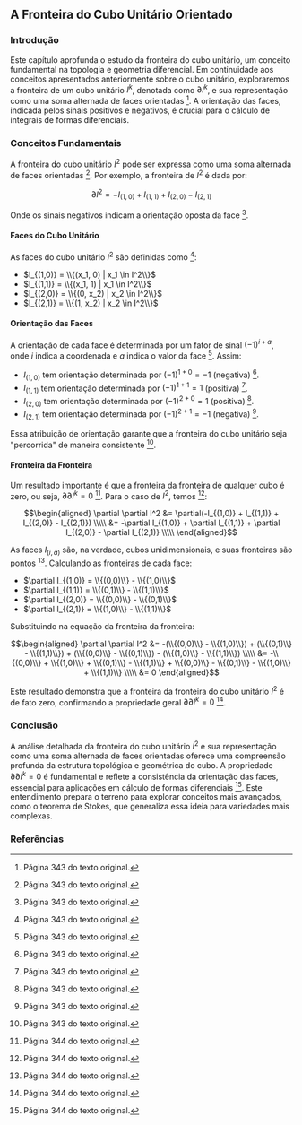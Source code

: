 ## A Fronteira do Cubo Unitário Orientado

### Introdução
Este capítulo aprofunda o estudo da fronteira do cubo unitário, um conceito fundamental na topologia e geometria diferencial. Em continuidade aos conceitos apresentados anteriormente sobre o cubo unitário, exploraremos a fronteira de um cubo unitário $I^k$, denotada como $\partial I^k$, e sua representação como uma soma alternada de faces orientadas [^1]. A orientação das faces, indicada pelos sinais positivos e negativos, é crucial para o cálculo de integrais de formas diferenciais.

### Conceitos Fundamentais

A fronteira do cubo unitário $I^2$ pode ser expressa como uma soma alternada de faces orientadas [^1]. Por exemplo, a fronteira de $I^2$ é dada por:

$$\partial I^2 = -I_{(1,0)} + I_{(1,1)} + I_{(2,0)} - I_{(2,1)}$$

Onde os sinais negativos indicam a orientação oposta da face [^1].

#### Faces do Cubo Unitário
As faces do cubo unitário $I^2$ são definidas como [^1]:
- $I_{(1,0)} = \\{(x_1, 0) | x_1 \in I^2\\}$
- $I_{(1,1)} = \\{(x_1, 1) | x_1 \in I^2\\}$
- $I_{(2,0)} = \\{(0, x_2) | x_2 \in I^2\\}$
- $I_{(2,1)} = \\{(1, x_2) | x_2 \in I^2\\}$

#### Orientação das Faces
A orientação de cada face é determinada por um fator de sinal $(-1)^{i+a}$, onde $i$ indica a coordenada e $a$ indica o valor da face [^1]. Assim:
- $I_{(1,0)}$ tem orientação determinada por $(-1)^{1+0} = -1$ (negativa) [^1].
- $I_{(1,1)}$ tem orientação determinada por $(-1)^{1+1} = 1$ (positiva) [^1].
- $I_{(2,0)}$ tem orientação determinada por $(-1)^{2+0} = 1$ (positiva) [^1].
- $I_{(2,1)}$ tem orientação determinada por $(-1)^{2+1} = -1$ (negativa) [^1].

Essa atribuição de orientação garante que a fronteira do cubo unitário seja "percorrida" de maneira consistente [^1].

#### Fronteira da Fronteira
Um resultado importante é que a fronteira da fronteira de qualquer cubo é zero, ou seja, $\partial \partial I^k = 0$ [^2]. Para o caso de $I^2$, temos [^2]:

$$\begin{aligned}
\partial \partial I^2 &= \partial(-I_{(1,0)} + I_{(1,1)} + I_{(2,0)} - I_{(2,1)}) \\\\\
&= -\partial I_{(1,0)} + \partial I_{(1,1)} + \partial I_{(2,0)} - \partial I_{(2,1)} \\\\\
\end{aligned}$$

As faces $I_{(i,a)}$ são, na verdade, cubos unidimensionais, e suas fronteiras são pontos [^2]. Calculando as fronteiras de cada face:
- $\partial I_{(1,0)} = \\{(0,0)\\} - \\{(1,0)\\}$
- $\partial I_{(1,1)} = \\{(0,1)\\} - \\{(1,1)\\}$
- $\partial I_{(2,0)} = \\{(0,0)\\} - \\{(0,1)\\}$
- $\partial I_{(2,1)} = \\{(1,0)\\} - \\{(1,1)\\}$

Substituindo na equação da fronteira da fronteira:

$$\begin{aligned}
\partial \partial I^2 &= -(\\{(0,0)\\} - \\{(1,0)\\}) + (\\{(0,1)\\} - \\{(1,1)\\}) + (\\{(0,0)\\} - \\{(0,1)\\}) - (\\{(1,0)\\} - \\{(1,1)\\}) \\\\\
&= -\\{(0,0)\\} + \\{(1,0)\\} + \\{(0,1)\\} - \\{(1,1)\\} + \\{(0,0)\\} - \\{(0,1)\\} - \\{(1,0)\\} + \\{(1,1)\\} \\\\\
&= 0
\end{aligned}$$

Este resultado demonstra que a fronteira da fronteira do cubo unitário $I^2$ é de fato zero, confirmando a propriedade geral $\partial \partial I^k = 0$ [^2].

### Conclusão
A análise detalhada da fronteira do cubo unitário $I^2$ e sua representação como uma soma alternada de faces orientadas oferece uma compreensão profunda da estrutura topológica e geométrica do cubo. A propriedade $\partial \partial I^k = 0$ é fundamental e reflete a consistência da orientação das faces, essencial para aplicações em cálculo de formas diferenciais [^2]. Este entendimento prepara o terreno para explorar conceitos mais avançados, como o teorema de Stokes, que generaliza essa ideia para variedades mais complexas.

### Referências
[^1]: Página 343 do texto original.
[^2]: Página 344 do texto original.
<!-- END -->